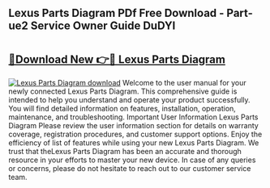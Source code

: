 ## Lexus Parts Diagram PDf Free Download - Part-ue2 Service Owner Guide DuDYI

# <h2><a href="http://dfov306.blite.top/?on=Lexus+Parts+Diagram">🔗Download New 👉🔴 Lexus Parts Diagram</a></h2>

[![Lexus Parts Diagram download](https://i.imgur.com/lujVjoI.png)](http://dfov306.blite.top/?on=Lexus+Parts+Diagram)
Welcome to the user manual for your newly connected Lexus Parts Diagram. This comprehensive guide is intended to help you understand and operate your product successfully. You will find detailed information on features, installation, operation, maintenance, and troubleshooting. Important User Information Lexus Parts Diagram Please review the user information section for details on warranty coverage, registration procedures, and customer support options. Enjoy the efficiency of list of features while using your new Lexus Parts Diagram. We trust that theLexus Parts Diagram has been an accurate and thorough resource in your efforts to master your new device. In case of any queries or concerns, please do not hesitate to reach out to our customer service team.
